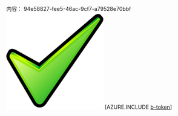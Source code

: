 内容︰ 94e58827-fee5-46ac-9cf7-a79528e70bbf![图像](c5cac452-a702-426f-8ff7-a60a4a6fbbd6.png)
[AZURE.INCLUDE [b-token](da29af83-3f33-42b0-9451-f7d921434a83.md)]
